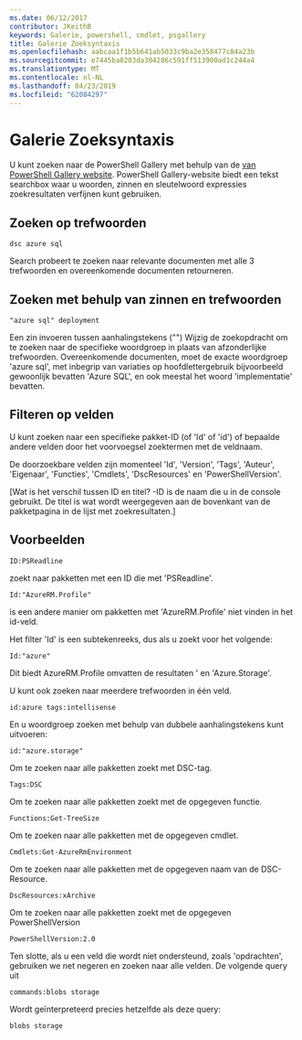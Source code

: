```yaml
---
ms.date: 06/12/2017
contributor: JKeithB
keywords: Galerie, powershell, cmdlet, psgallery
title: Galerie Zoeksyntaxis
ms.openlocfilehash: aabcaa1f1b5b641ab5033c9ba2e358477c84a23b
ms.sourcegitcommit: e7445ba8203da304286c591ff513900ad1c244a4
ms.translationtype: MT
ms.contentlocale: nl-NL
ms.lasthandoff: 04/23/2019
ms.locfileid: "62084297"
---
```

# <a name="gallery-search-syntax"></a>Galerie Zoeksyntaxis

U kunt zoeken naar de PowerShell Gallery met behulp van de [van PowerShell Gallery website](https://www.powershellgallery.com/).
PowerShell Gallery-website biedt een tekst searchbox waar u woorden, zinnen en sleutelwoord expressies zoekresultaten verfijnen kunt gebruiken.

## <a name="search-by-keywords"></a>Zoeken op trefwoorden

    dsc azure sql

Search probeert te zoeken naar relevante documenten met alle 3 trefwoorden en overeenkomende documenten retourneren.

## <a name="search-using-phrases-and-keywords"></a>Zoeken met behulp van zinnen en trefwoorden

    "azure sql" deployment

Een zin invoeren tussen aanhalingstekens ("") Wijzig de zoekopdracht om te zoeken naar de specifieke woordgroep in plaats van afzonderlijke trefwoorden.
Overeenkomende documenten, moet de exacte woordgroep 'azure sql', met inbegrip van variaties op hoofdlettergebruik bijvoorbeeld gewoonlijk bevatten 'Azure SQL', en ook meestal het woord 'implementatie' bevatten.

## <a name="filtering-on-fields"></a>Filteren op velden

U kunt zoeken naar een specifieke pakket-ID (of 'Id' of 'id') of bepaalde andere velden door het voorvoegsel zoektermen met de veldnaam.

De doorzoekbare velden zijn momenteel 'Id', 'Version', 'Tags', 'Auteur', 'Eigenaar', 'Functies', 'Cmdlets', 'DscResources' en 'PowerShellVersion'.

[Wat is het verschil tussen ID en titel? -ID is de naam die u in de console gebruikt. De titel is wat wordt weergegeven aan de bovenkant van de pakketpagina in de lijst met zoekresultaten.]

## <a name="examples"></a>Voorbeelden

    ID:PSReadline
    
zoekt naar pakketten met een ID die met 'PSReadline'.

    Id:"AzureRM.Profile"

is een andere manier om pakketten met 'AzureRM.Profile' niet vinden in het id-veld.

Het filter 'Id' is een subtekenreeks, dus als u zoekt voor het volgende:

    Id:"azure"

Dit biedt AzureRM.Profile omvatten de resultaten ' en 'Azure.Storage'.

U kunt ook zoeken naar meerdere trefwoorden in één veld. 

    id:azure tags:intellisense

En u woordgroep zoeken met behulp van dubbele aanhalingstekens kunt uitvoeren:

    id:"azure.storage"

Om te zoeken naar alle pakketten zoekt met DSC-tag.

    Tags:DSC

Om te zoeken naar alle pakketten zoekt met de opgegeven functie.

    Functions:Get-TreeSize

Om te zoeken naar alle pakketten met de opgegeven cmdlet.

    Cmdlets:Get-AzureRmEnvironment

Om te zoeken naar alle pakketten met de opgegeven naam van de DSC-Resource.

    DscResources:xArchive

Om te zoeken naar alle pakketten zoekt met de opgegeven PowerShellVersion

    PowerShellVersion:2.0

Ten slotte, als u een veld die wordt niet ondersteund, zoals 'opdrachten', gebruiken we net negeren en zoeken naar alle velden. De volgende query uit

    commands:blobs storage

Wordt geïnterpreteerd precies hetzelfde als deze query:

    blobs storage
